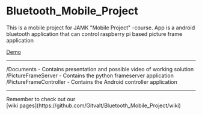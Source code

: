 # Bluetooth_Mobile_Project
This is a mobile project for JAMK "Mobile Project" -course. App is a android bluetooth application that can control raspberry pi based picture frame application<br>

[Demo](http://student.labranet.jamk.fi/~K2470/mobile.mp4)<br>

<hr>

/Documents - Contains presentation and possible video of working solution<br>
/PictureFrameServer - Contains the python frameserver application<br>
/PictureFrameController - Contains the Android controller application<br>

<hr>
Remember to check out our <br>
[wiki pages](https://github.com/Gitvalt/Bluetooth_Mobile_Project/wiki)
